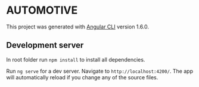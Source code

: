# AUTOMOTIVE

This project was generated with [Angular CLI](https://github.com/angular/angular-cli) version 1.6.0.

## Development server

In root folder run `npm install` to install all dependencies.

Run `ng serve` for a dev server. Navigate to `http://localhost:4200/`. The app will automatically reload if you change any of the source files.



